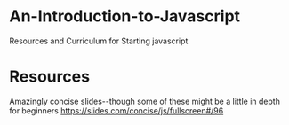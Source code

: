 # An-Introduction-to-Javascript
Resources and Curriculum for Starting javascript


# Resources

Amazingly concise slides--though some of these might be a little in depth for beginners
https://slides.com/concise/js/fullscreen#/96
